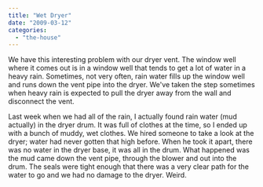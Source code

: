 ```yaml
---
title: "Wet Dryer"
date: "2009-03-12"
categories: 
  - "the-house"
---
```


We have this interesting problem with our dryer vent. The window well where it comes out is in a window well that tends to get a lot of water in a heavy rain. Sometimes, not very often, rain water fills up the window well and runs down the vent pipe into the dryer. We've taken the step sometimes when heavy rain is expected to pull the dryer away from the wall and disconnect the vent.

Last week when we had all of the rain, I actually found rain water (mud actually) in the dryer drum. It was full of clothes at the time, so I ended up with a bunch of muddy, wet clothes. We hired someone to take a look at the dryer; water had never gotten that high before. When he took it apart, there was no water in the dryer base, it was all in the drum. What happened was the mud came down the vent pipe, through the blower and out into the drum. The seals were tight enough that there was a very clear path for the water to go and we had no damage to the dryer. Weird.
